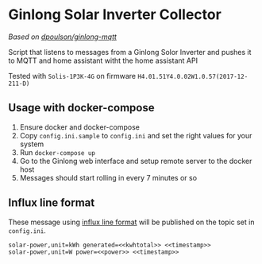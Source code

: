 # Ginlong Solar Inverter Collector

_Based on [dpoulson/ginlong-mqtt](https://github.com/dpoulson/ginlong-mqtt)_

Script that listens to messages from a Ginlong Solor Inverter and pushes it to MQTT and home assistant witht the home assistant API

Tested with `Solis-1P3K-4G` on firmware `H4.01.51Y4.0.02W1.0.57(2017-12-211-D)`

## Usage with docker-compose
1. Ensure docker and docker-compose
1. Copy `config.ini.sample` to `config.ini` and set the right values for your system
1. Run `docker-compose up`
1. Go to the Ginlong web interface and setup remote server to the docker host
1. Messages should start rolling in every 7 minutes or so

## Influx line format
These message using [influx line format](https://docs.influxdata.com/influxdb/v1.7/write_protocols/line_protocol_tutorial/) will be published on the topic set in `config.ini`. 
```
solar-power,unit=kWh generated=<<kwhtotal>> <<timestamp>>
solar-power,unit=W power=<<power>> <<timestamp>>
```